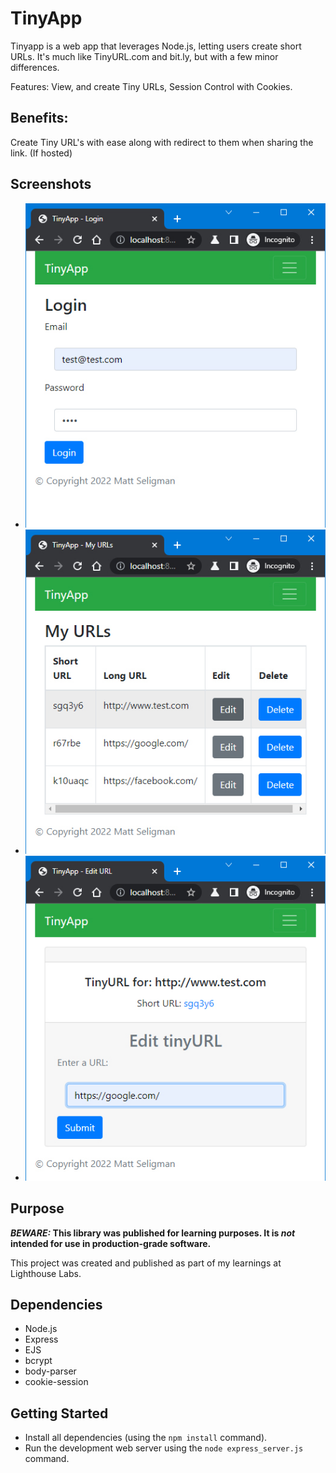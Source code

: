 # TinyApp
Tinyapp is a web app that leverages Node.js, letting users create short URLs. It's much like TinyURL.com and bit.ly, but with a few minor differences.

Features:
View, and create Tiny URLs, Session Control with Cookies.

## Benefits: 
Create Tiny URL's with ease along with redirect to them when sharing the link. (If hosted)

## Screenshots

* ![Login & Registration - Responsive](https://github.com/MattSeligman/tinyapp/blob/master/docs/login-and-registration.jpg)
* ![My URLS - Responsive](https://github.com/MattSeligman/tinyapp/blob/master/docs/my-urls.jpg)
* ![Edit URLS - Responsive](https://github.com/MattSeligman/tinyapp/blob/master/docs/edit-url.jpg)

## Purpose

**_BEWARE:_ This library was published for learning purposes. It is _not_ intended for use in production-grade software.**

This project was created and published as part of my learnings at Lighthouse Labs. 

## Dependencies

- Node.js
- Express
- EJS
- bcrypt
- body-parser
- cookie-session

## Getting Started

- Install all dependencies (using the `npm install` command).
- Run the development web server using the `node express_server.js` command.
